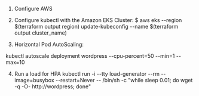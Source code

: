 1. Configure AWS 

2. Configure kubectl with the Amazon EKS Cluster:
   $ aws eks --region $(terraform output region) update-kubeconfig --name $(terraform output cluster_name)


3. Horizontal Pod AutoScaling:

kubectl autoscale deployment wordpress --cpu-percent=50 --min=1 --max=10

4. Run a load for HPA
kubectl run -i --tty load-generator --rm --image=busybox --restart=Never -- /bin/sh -c "while sleep 0.01; do wget -q -O- http://wordpress; done"
